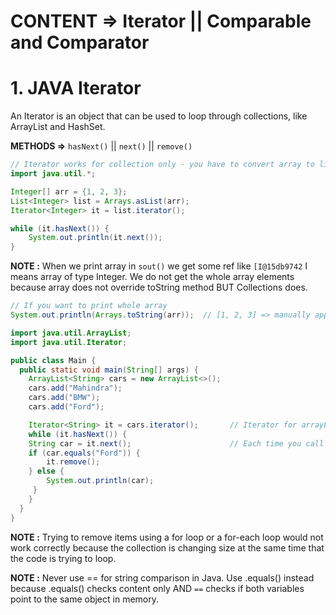 # CONTENT => Iterator || Comparable and Comparator

# 1. JAVA Iterator 

An Iterator is an object that can be used to loop through collections, like ArrayList and HashSet.

**METHODS =>** `hasNext()` || `next()` || `remove()`

```java
// Iterator works for collection only - you have to convert array to list.
import java.util.*;

Integer[] arr = {1, 2, 3};
List<Integer> list = Arrays.asList(arr);
Iterator<Integer> it = list.iterator();

while (it.hasNext()) {
    System.out.println(it.next());
}
```

**NOTE :** When we print array in `sout()` we get some ref like `[I@15db9742` I means array of type Integer. We do not get the whole array elements because array does not override toString method BUT Collections does.
```java
// If you want to print whole array
System.out.println(Arrays.toString(arr));  // [1, 2, 3] => manually apply toString method
```





```java
import java.util.ArrayList;
import java.util.Iterator;

public class Main {
  public static void main(String[] args) {
    ArrayList<String> cars = new ArrayList<>();
    cars.add("Mahindra");
    cars.add("BMW");
    cars.add("Ford");

    Iterator<String> it = cars.iterator();       // Iterator for arrayList car.
    while (it.hasNext()) {
    String car = it.next();                      // Each time you call it.next(), moves the iterator one step forward.
    if (car.equals("Ford")) {
        it.remove();
    } else {
        System.out.println(car);
     }
    }
  }
}

```

**NOTE :** Trying to remove items using a for loop or a for-each loop would not work correctly because the collection is changing size at the same time that the code is trying to loop.

**NOTE :** Never use == for string comparison in Java. Use .equals() instead because .equals() checks content only AND  `==` checks if both variables point to the same object in memory.

